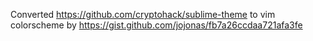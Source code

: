 Converted https://github.com/cryptohack/sublime-theme to vim colorscheme by https://gist.github.com/jojonas/fb7a26ccdaa721afa3fe
